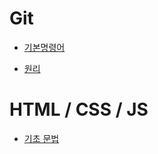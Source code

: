# Git

   - [기본명령어](https://github.com/Whoknow77/StudyNote/blob/master/Git/command.md)

   - [원리](https://github.com/Whoknow77/StudyNote/blob/master/Git/gistory.md)

# HTML / CSS / JS

   - [기초 문법](https://github.com/Whoknow77/StudyNote/blob/master/html/css/js/element.md)